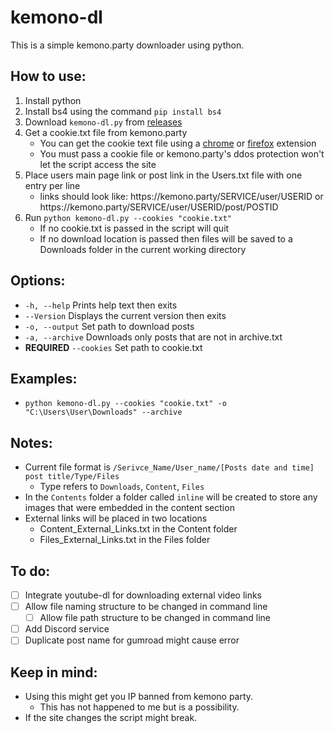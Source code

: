 # kemono-dl
This is a simple kemono.party downloader using python.

## How to use:
1. Install python
2. Install bs4 using the command ```pip install bs4``` 
3. Download ```kemono-dl.py``` from [releases](https://github.com/AplhaSlayer1964/Kemono.party-Downloader/releases)
4. Get a cookie.txt file from kemono.party 
   - You can get the cookie text file using a [chrome](https://chrome.google.com/webstore/detail/get-cookiestxt/bgaddhkoddajcdgocldbbfleckgcbcid?hl=en) or [firefox](https://addons.mozilla.org/en-US/firefox/addon/cookies-txt/) extension
   - You must pass a cookie file or kemono.party's ddos protection won't let the script access the site 
5. Place users main page link or post link in the Users.txt file with one entry per line
   - links should look like: https://<span></span>kemono.party/SERVICE/user/USERID or https://<span></span>kemono.party/SERVICE/user/USERID/post/POSTID
6. Run ```python kemono-dl.py --cookies "cookie.txt"```
   - If no cookie.txt is passed in the script will quit
   - If no download location is passed then files will be saved to a Downloads folder in the current working directory

## Options:
- ```-h, --help``` Prints help text then exits
- ```--Version``` Displays the current version then exits
- ```-o, --output``` Set path to download posts
- ```-a, --archive``` Downloads only posts that are not in archive.txt 
- **REQUIRED** ```--cookies``` Set path to cookie.txt 

## Examples:
- ```python kemono-dl.py --cookies "cookie.txt" -o "C:\Users\User\Downloads" --archive```

## Notes:
- Current file format is ```/Serivce_Name/User_name/[Posts date and time] post title/Type/Files```
   - Type refers to ```Downloads```, ```Content```, ```Files```
- In the ```Contents``` folder a folder called ```inline``` will be created to store any images that were embedded in the content section
- External links will be placed in two locations
  - Content_External_Links.txt in the Content folder
  - Files_External_Links.txt in the Files folder 

## To do:
- [ ] Integrate youtube-dl for downloading external video links
- [ ] Allow file naming structure to be changed in command line
   - [ ] Allow file path structure to be changed in command line
- [ ] Add Discord service
- [ ] Duplicate post name for gumroad might cause error

## Keep in mind:
- Using this might get you IP banned from kemono party.
  - This has not happened to me but is a possibility.
- If the site changes the script might break.
